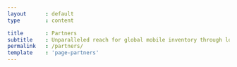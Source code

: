```yaml
---
layout      : default
type        : content

title       : Partners
subtitle    : Unparalleled reach for global mobile inventory through lots of direct connections that ensure cost savings for our customers.
permalink   : /partners/
template    : 'page-partners'
---
```

